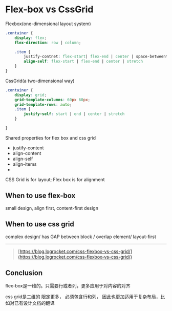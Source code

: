 # Flex-box vs CssGrid

Flexbox(one-dimensional layout system)

```scss
.container {
	display: flex;
	flex-direction: row | column;

	.item {
		justify-contnet: flex-start| flex-end | center | space-betweent | space-around;
		align-self: flex-start | flex-end | center | stretch
	}
}
```

CssGrid(a two-dimensional way)

```scss
.container {
	display: grid;
	grid-template-columns: 60px 60px;
	grid-template-rows: auto;
	.item {
		justify-self: start | end | center | stretch
	}

}
```

Shared properties for flex box and css grid

- justify-content
- align-content
- align-self
- align-items
- 

CSS Grid is for layout; Flex box is for alignment

## When to use flex-box

small design, align first,  content-first design

## When to use css grid

complex design/ has GAP between block / overlap element/ layout-first

---

> [https://blog.logrocket.com/css-flexbox-vs-css-grid/](https://blog.logrocket.com/css-flexbox-vs-css-grid/)
> 

## Conclusion

flex-box是一维的。只需要行或者列，更多应用于对内容的对齐

css grid是二维的 限定更多， 必须包含行和列， 因此也更加适用于复杂布局，比如对已有设计文档的翻译